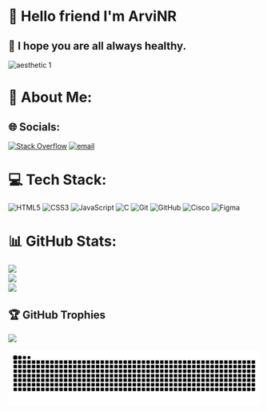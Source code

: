 # 👋 Hello friend I'm ArviNR
## 🤗 I hope you are all always healthy.

![aesthetic 1](https://media.giphy.com/media/v1.Y2lkPTc5MGI3NjExYWE3azJvd2NtZ3VtbzA1ZW40cmFxd283dGIybGhrcnY5Y2tocmowNSZlcD12MV9naWZzX3NlYXJjaCZjdD1n/798oH0WDEQnicM4857/giphy.gif)

# 💫 About Me:

## 🌐 Socials:
[![Stack Overflow](https://img.shields.io/badge/-Stackoverflow-FE7A16?logo=stack-overflow&logoColor=white)](https://stackoverflow.com/users/31154012) [![email](https://img.shields.io/badge/Email-D14836?logo=gmail&logoColor=white)](mailto:arviansyahyk@gmail.com) 

# 💻 Tech Stack:
![HTML5](https://img.shields.io/badge/html5-%23E34F26.svg?style=for-the-badge&logo=html5&logoColor=white) ![CSS3](https://img.shields.io/badge/css3-%231572B6.svg?style=for-the-badge&logo=css3&logoColor=white) ![JavaScript](https://img.shields.io/badge/javascript-%23323330.svg?style=for-the-badge&logo=javascript&logoColor=%23F7DF1E) ![C](https://img.shields.io/badge/c-%2300599C.svg?style=for-the-badge&logo=c&logoColor=white) ![Git](https://img.shields.io/badge/git-%23F05033.svg?style=for-the-badge&logo=git&logoColor=white) ![GitHub](https://img.shields.io/badge/github-%23121011.svg?style=for-the-badge&logo=github&logoColor=white) ![Cisco](https://img.shields.io/badge/cisco-%23049fd9.svg?style=for-the-badge&logo=cisco&logoColor=black) ![Figma](https://img.shields.io/badge/figma-%23F24E1E.svg?style=for-the-badge&logo=figma&logoColor=white)
# 📊 GitHub Stats:
![](https://github-readme-stats.vercel.app/api?username=arvinr16&theme=apprentice&hide_border=false&include_all_commits=false&count_private=false)<br/>
![](https://nirzak-streak-stats.vercel.app/?user=arvinr16&theme=apprentice&hide_border=false)<br/>
![](https://github-readme-stats.vercel.app/api/top-langs/?username=arvinr16&theme=apprentice&hide_border=false&include_all_commits=false&count_private=false&layout=compact)

## 🏆 GitHub Trophies
![](https://github-profile-trophy.vercel.app/?username=arvinr16&theme=ambient_gradient&no-frame=true&no-bg=false&margin-w=4)

<img src="https://raw.githubusercontent.com/arvinr16/arvinr16/output/snake.svg" alt="Snake animation" />

###

<!-- Proudly created with GPRM ( https://gprm.itsvg.in ) -->

<!-- ![image profile](material/Screenshot%202025-01-07%20205405.png)
![initial d gif](https://media0.giphy.com/media/v1.Y2lkPTc5MGI3NjExb3FnOTM0Mm91NGs2NDg2cGxtOWd3MnhxM3l5eGQ2eGE3eG9menQ4NCZlcD12MV9pbnRlcm5hbF9naWZfYnlfaWQmY3Q9Zw/uZ7ujnSoXlt28/giphy.gif)![kenshin gif](https://media2.giphy.com/media/v1.Y2lkPTc5MGI3NjExbDgydXE0cTdqbGU3NWx2aGFsc25kY3E0OWcxc2F0NXNzbmd5eHQycCZlcD12MV9pbnRlcm5hbF9naWZfYnlfaWQmY3Q9Zw/eo8UrZwpvjPHi/giphy.gif) -->
